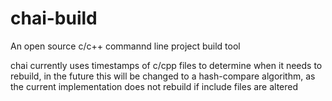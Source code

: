 # chai-build
An open source c/c++ commannd line project build tool

chai currently uses timestamps of c/cpp files to determine when it needs to rebuild,
in the future this will be changed to a hash-compare algorithm, as the current implementation does 
not rebuild if include files are altered
